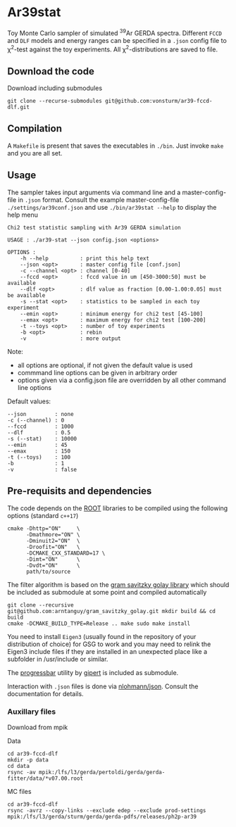 
# Ar39stat

Toy Monte Carlo sampler of simulated <sup>39</sup>Ar GERDA spectra. 
Different `FCCD` and `DLF` models and energy ranges can be specified
in a `.json` config file to &chi;<sup>2</sup>-test against the toy experiments.
All &chi;<sup>2</sup>-distributions are saved to file.

## Download the code

Download including submodules

```
git clone --recurse-submodules git@github.com:vonsturm/ar39-fccd-dlf.git
```

## Compilation 

A `Makefile` is present that saves the executables in `./bin`. Just invoke
`make` and you are all set.

## Usage

The sampler takes input arguments via command line and a master-config-file in `.json` format.
Consult the example master-config-file `./settings/ar39conf.json` and use `./bin/ar39stat --help`
to display the help menu

```
Chi2 test statistic sampling with Ar39 GERDA simulation

USAGE : ./ar39-stat --json config.json <options>

OPTIONS :
    -h --help          : print this help text
    --json <opt>       : master config file [conf.json]
    -c --channel <opt> : channel [0-40]
    --fccd <opt>       : fccd value in um [450-3000:50] must be available
    --dlf <opt>        : dlf value as fraction [0.00-1.00:0.05] must be available
    -s --stat <opt>    : statistics to be sampled in each toy experiment
    --emin <opt>       : minimum energy for chi2 test [45-100]
    --emax <opt>       : maximum energy for chi2 test [100-200]
    -t --toys <opt>    : number of toy experiments
    -b <opt>           : rebin
    -v                 : more output
```

Note:
- all options are optional, if not given the default value is used
- commmand line options can be given in arbitrary order 
- options given via a config.json file are overridden by all other command line options

Default values:
```
--json         : none
-c (--channel) : 0
--fccd         : 1000
--dlf          : 0.5
-s (--stat)    : 10000
--emin         : 45
--emax         : 150
-t (--toys)    : 100
-b             : 1
-v             : false
```


## Pre-requisits and dependencies

The code depends on the [ROOT](https://root.cern/) libraries to be
compiled using the following options (standard `c++17`)

```
cmake -Dhttp="ON"     \
      -Dmathmore="ON" \
      -Dminuit2="ON"  \
      -Droofit="ON"   \
      -DCMAKE_CXX_STANDARD=17 \
      -Dimt="ON"      \
      -Dvdt="ON"      \
      path/to/source
```

The filter algorithm is based on the [gram savitzky golay
library](https://github.com/arntanguy/gram_savitzky_golay) which should
be included as submodule at some point and compiled automatically

```
git clone --recursive
git@github.com:arntanguy/gram_savitzky_golay.git mkdir build && cd build
cmake -DCMAKE_BUILD_TYPE=Release .. make sudo make install
```

You need to install `Eigen3` (usually found in the repository of your
distribution of choice) for GSG to work and you may need to relink the
Eigen3 include files if they are installed in an unexpected place like a
subfolder in /usr/include or similar.

The [progressbar](https://github.com/gipert/progressbar) utility
by [gipert](https://github.com/gipert) is included as submodule.

Interaction with `.json` files is done via
[nlohmann/json](https://github.com/nlohmann/json). Consult the
documentation for details.


### Auxillary files

Download from mpik

Data
```
cd ar39-fccd-dlf 
mkdir -p data
cd data
rsync -av mpik:/lfs/l3/gerda/pertoldi/gerda/gerda-fitter/data/*v07.00.root
```

MC files
```
cd ar39-fccd-dlf 
rsync -avrz --copy-links --exclude edep --exclude prod-settings mpik:/lfs/l3/gerda/sturm/gerda/gerda-pdfs/releases/ph2p-ar39
```
